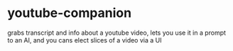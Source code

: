 # youtube-companion
grabs transcript and info about a youtube video, lets you use it in a prompt to an AI, and you cans elect slices of a video via a UI
